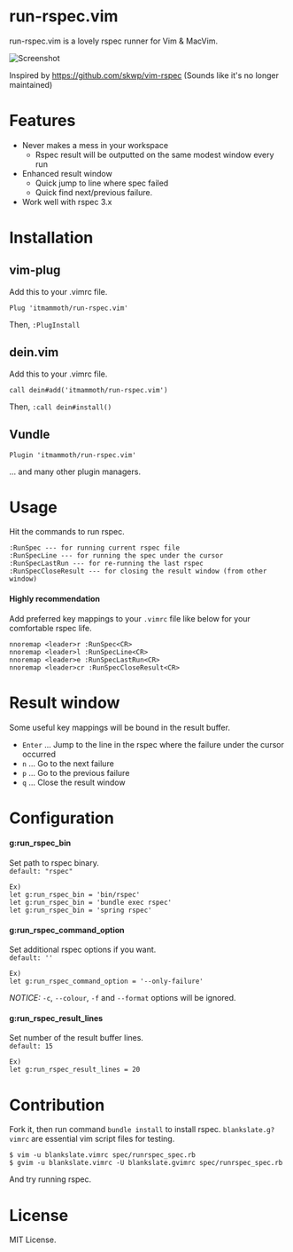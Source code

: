 # run-rspec.vim

run-rspec.vim is a lovely rspec runner for Vim & MacVim.

![Screenshot](https://raw.githubusercontent.com/itmammoth/run-rspec.vim/master/images/run-rspec.png)

Inspired by https://github.com/skwp/vim-rspec (Sounds like it's no longer maintained)

# Features

* Never makes a mess in your workspace
  * Rspec result will be outputted on the same modest window every run
* Enhanced result window
  * Quick jump to line where spec failed
  * Quick find next/previous failure.
* Work well with rspec 3.x

# Installation

## vim-plug
Add this to your .vimrc file.

    Plug 'itmammoth/run-rspec.vim'

Then, `:PlugInstall`

## dein.vim
Add this to your .vimrc file.

    call dein#add('itmammoth/run-rspec.vim')

Then, `:call dein#install()`

## Vundle

    Plugin 'itmammoth/run-rspec.vim'


... and many other plugin managers.

# Usage

Hit the commands to run rspec.

    :RunSpec --- for running current rspec file
    :RunSpecLine --- for running the spec under the cursor
    :RunSpecLastRun --- for re-running the last rspec
    :RunSpecCloseResult --- for closing the result window (from other window)

#### Highly recommendation
Add preferred key mappings to your `.vimrc` file like below for your comfortable rspec life.

    nnoremap <leader>r :RunSpec<CR>
    nnoremap <leader>l :RunSpecLine<CR>
    nnoremap <leader>e :RunSpecLastRun<CR>
    nnoremap <leader>cr :RunSpecCloseResult<CR>

# Result window

Some useful key mappings will be bound in the result buffer.

* `Enter` ... Jump to the line in the rspec where the failure under the cursor occurred
* `n` ... Go to the next failure
* `p` ... Go to the previous failure
* `q` ... Close the result window

# Configuration

#### g:run_rspec_bin

Set path to rspec binary.  
`default: "rspec"`

    Ex)
    let g:run_rspec_bin = 'bin/rspec'
    let g:run_rspec_bin = 'bundle exec rspec'
    let g:run_rspec_bin = 'spring rspec'

#### g:run_rspec_command_option

Set additional rspec options if you want.  
`default: ''`

    Ex)
    let g:run_rspec_command_option = '--only-failure'

*NOTICE:*
`-c`, `--colour`, `-f` and `--format` options will be ignored.

#### g:run_rspec_result_lines

Set number of the result buffer lines.  
`default: 15`

    Ex)
    let g:run_rspec_result_lines = 20

# Contribution

Fork it, then run command `bundle install` to install rspec. `blankslate.g?vimrc` are essential vim script files for testing.

    $ vim -u blankslate.vimrc spec/runrspec_spec.rb
    $ gvim -u blankslate.vimrc -U blankslate.gvimrc spec/runrspec_spec.rb

And try running rspec.

# License

MIT License.
